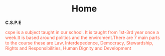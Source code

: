 <h1 style="text-align:center;">Home</h1>
   <strong>C.S.P.E</strong> 
   
<p style="color:Tomato;">cspe is a subject taught in our school. It is taught from 1st-3rd year once a week.It is based around politics and the enviroment.There are 7 main parts to the course these are Law, Interdepedence, Democracy, Stewardship, Rights and Responsibilities, Human Dignity and Development
